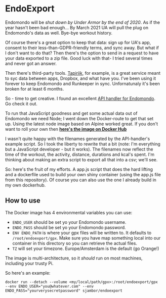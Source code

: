 # EndoExport
Endomondo will be *shut down by Under Armor by the end of 2020*. As if the year hasn't been bad enough... By March 2021 UA will pull the plug on Endomondo's data as well. Bye-bye workout history.

Of course there's a great option to keep that data: sign up for UA's app, consent to their less-than-GDPR-friendly terms, and sync away. But what if I don't want to do that? Then there's the option to send in a request to have your data exported to a zip file. Good luck with that- I tried several times and never got an answer.

Then there's third-party tools. [Tapiriik](https://tapiriik.com/), for example, is a great service meant to syc data between apps, Dropbox, and what have you.  I've been using it forever to keep Endomondo and Runkeeper in sync. Unfornatunaly it's been broken for at least 6 months.

So - time to get creative. I found an excellent [API handler for Endomondo](https://github.com/fabulator/endomondo-api-handler). Go check it out. 

To run that JavaScript goodness and get some actual data out of Endomondo we need Node; I went down the Docker-route to get that set up.  Using the latest node image based on Alpine worked great. If you don't want to roll your own then [__here's the image on Docker Hub__](https://hub.docker.com/r/sjambor/endoexport)

I wasn't quite happy with the filenames generated by the API-handler's example script. So I took the liberty to rewrite that a bit (note: I'm everything but a JavaScript developer - but it works). The filenames now reflect the time of the workout, the activity, distance, durations and kcal's spent. I'm thinking about making an extra script to export all that into a csv; we'll see.

So: here's the fruit of my efforts. A app.js script that does the hard lifting and a dockerfile used to build your own shiny container (using the app.js file from this repository). Of course you can also use the one I already build in my own dockerhub.

## How to use
The Docker image has 4 environmental variables you can use:
- `ENDO_USER` should be set yo your Endomondo username.
- `ENDO_PASS` should be set yo your Endomondo password.
- `ENV ENDO_PATH` is where your gpx files will be written to. It defaults to `/root/endoexport/gpx`. Make sure you have map something local into our container in this directory so you can retrieve the actual files.
- `TZ` will set your timezone. Europe/Amsterdam is the default (go Orange!)

The image is multi-architecture, so it *should* run on most machines, including your trusty Pi. 

So here's an example:
```docker
docker run --detach --volume <my/local/path/gpx>:/root/endoexport/gpx --env ENDO_USER="you@whatever.com" --env ENDO_PASS="yourverysecretpassword" sjambor/endoexport
```
